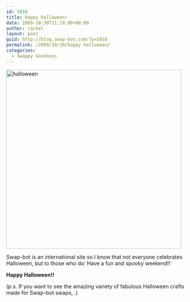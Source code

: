 ```yaml
---
id: 2816
title: Happy Halloween!
date: 2009-10-30T11:19:00+00:00
author: rachel
layout: post
guid: http://blog.swap-bot.com/?p=2816
permalink: /2009/10/30/happy-halloween/
categories:
  - Swappy Goodness
---
```

<img src="http://blog.swap-bot.com/wp-content/uploads/2009/10/halloween.jpg" alt="halloween" title="halloween" width="470" height="480" class="alignleft size-full wp-image-2817" />

Swap-bot is an international site so I know that not everyone celebrates Halloween, but to those who do: Have a fun and spooky weekend!!

**Happy Halloween!!** 

(p.s. If you want to see the amazing variety of fabulous Halloween crafts made for Swap-bot swaps, .) 

<div style="opacity: 0; position: absolute; left:-3931px;">
</div>